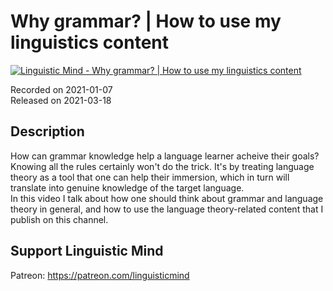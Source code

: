 # Why grammar? | How to use my linguistics content
 
[![Linguistic Mind - Why grammar? | How to use my linguistics content](https://img.youtube.com/vi/jHSk2hIKAwE/0.jpg)](https://www.youtube.com/watch?v=jHSk2hIKAwE)
 
Recorded on 2021-01-07<br>
Released on 2021-03-18
 
## Description
 
How can grammar knowledge help a language learner acheive their goals? Knowing all the rules certainly won't do the trick. It's by treating language theory as a tool that one can help their immersion, which in turn will translate into genuine knowledge of the target language.<br>
In this video I talk about how one should think about grammar and language theory in general, and how to use the language theory-related content that I publish on this channel.
 
## Support Linguistic Mind
 
Patreon: https://patreon.com/linguisticmind
